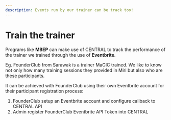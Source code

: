 ```yaml
---
description: Events run by our trainer can be track too!
---
```


# Train the trainer

Programs like **MBEP** can make use of CENTRAL to track the performance of the trainer we trained through the use of **Eventbrite**.

Eg. FounderClub from Sarawak is a trainer MaGIC trained. We like to know not only how many training sessions they provided in Miri but also who are these participants.

It can be achieved with FounderClub using their own Eventbrite account for their participant registration process: 

1. FounderClub setup an Eventbrite account and configure callback to CENTRAL API
2. Admin register FounderClub Eventbrite API Token into CENTRAL



